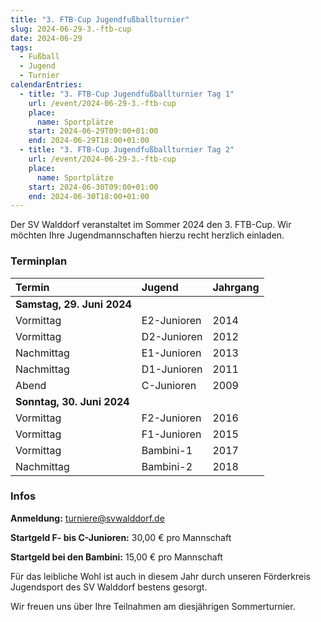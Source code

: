 ```yaml
---
title: "3. FTB-Cup Jugendfußballturnier"
slug: 2024-06-29-3.-ftb-cup
date: 2024-06-29
tags:
  - Fußball
  - Jugend
  - Turnier
calendarEntries:
  - title: "3. FTB-Cup Jugendfußballturnier Tag 1"
    url: /event/2024-06-29-3.-ftb-cup
    place:
      name: Sportplätze
    start: 2024-06-29T09:00+01:00
    end: 2024-06-29T18:00+01:00
  - title: "3. FTB-Cup Jugendfußballturnier Tag 2"
    url: /event/2024-06-29-3.-ftb-cup
    place:
      name: Sportplätze
    start: 2024-06-30T09:00+01:00
    end: 2024-06-30T18:00+01:00
---
```

Der SV Walddorf veranstaltet im Sommer 2024 den 3. FTB-Cup. Wir möchten Ihre Jugendmannschaften hierzu recht herzlich einladen.

### Terminplan

| Termin                     | Jugend        | Jahrgang   |
|:---------------------------|:--------------|:-----------|
| **Samstag, 29. Juni 2024** |               |            |
| Vormittag                  | E2-Junioren   | 2014       |
| Vormittag                  | D2-Junioren   | 2012       |
| Nachmittag                 | E1-Junioren   | 2013       |
| Nachmittag                 | D1-Junioren   | 2011       |
| Abend                      | C-Junioren    | 2009       |
| **Sonntag, 30. Juni 2024** |               |            |
| Vormittag                  | F2-Junioren   | 2016       |
| Vormittag                  | F1-Junioren   | 2015       |
| Vormittag                  | Bambini-1     | 2017       |
| Nachmittag                 | Bambini-2     | 2018       |

### Infos

**Anmeldung:** [turniere@svwalddorf.de](mailto:turniere@svwalddorf.de)

**Startgeld F- bis C-Junioren:** 30,00 € pro Mannschaft

**Startgeld bei den Bambini:** 15,00 € pro Mannschaft

Für das leibliche Wohl ist auch in diesem Jahr durch unseren Förderkreis Jugendsport des SV Walddorf bestens gesorgt.

Wir freuen uns über Ihre Teilnahmen am diesjährigen Sommerturnier.